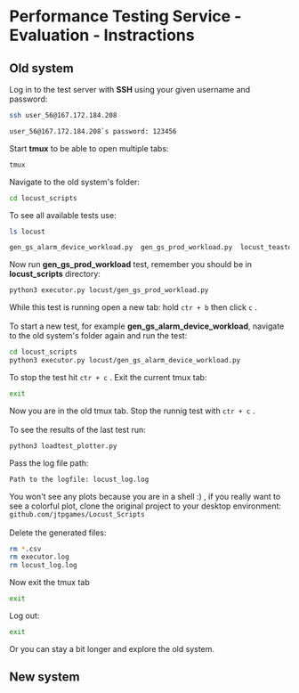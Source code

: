 # Performance Testing Service - Evaluation - Instractions

## Old system

Log in to the test server with **SSH** using your given username and password:
```sh
ssh user_56@167.172.184.208
```
```sh
user_56@167.172.184.208`s password: 123456
```
Start **tmux** to be able to open multiple tabs:
```sh
tmux
```
Navigate to the old system's folder:
```sh
cd locust_scripts
```
To see all available tests use:
```sh
ls locust
```
```sh
gen_gs_alarm_device_workload.py  gen_gs_prod_workload.py  locust_teastore.py
```
Now run **gen_gs_prod_workload** test, remember you should be in **locust_scripts** directory:
```sh
python3 executor.py locust/gen_gs_prod_workload.py
```
While this test is running open a new tab: hold ```ctr + b``` then click ```c``` .
<br /><br />
To start a new test, for example **gen_gs_alarm_device_workload**, navigate to the old system's folder again and run the test:
```sh
cd locust_scripts
python3 executor.py locust/gen_gs_alarm_device_workload.py
```
To stop the test hit ```ctr + c``` . Exit the current tmux tab:
```sh
exit
```
Now you are in the old tmux tab. Stop the runnig test with ```ctr + c``` .
<br /><br />
To see the results of the last test run:
```sh
python3 loadtest_plotter.py
```
Pass the log file path:
```sh
Path to the logfile: locust_log.log
```
You won't see any plots because you are in a shell :) , if you really want to see a colorful plot, clone the original project to your desktop environment: ```github.com/jtpgames/Locust_Scripts```
<br /><br />
Delete the generated files:
```sh
rm *.csv
rm executor.log
rm locust_log.log
```
Now exit the tmux tab
```sh
exit
```
Log out:
```sh
exit
```
Or you can stay a bit longer and explore the old system.

## New system